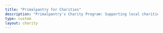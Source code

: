 ```yaml
---
title: "Primalpantry for Charities"
description: "Primalpantry's Charity Program: Supporting local charities and community initiatives by donating 100% of product sale proceeds."
type: custom
layout: charity
---
```

